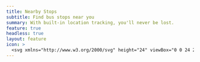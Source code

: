 ```yaml
---
title: Nearby Stops
subtitle: Find bus stops near you
summary: With built-in location tracking, you'll never be lost.
feature: true
headless: true
layout: feature
icon: >
  <svg xmlns="http://www.w3.org/2000/svg" height="24" viewBox="0 0 24 24" width="24" class="fill-current"><path d="M12 8c-2.21 0-4 1.79-4 4s1.79 4 4 4 4-1.79 4-4-1.79-4-4-4zm8.94 3c-.46-4.17-3.77-7.48-7.94-7.94V1h-2v2.06C6.83 3.52 3.52 6.83 3.06 11H1v2h2.06c.46 4.17 3.77 7.48 7.94 7.94V23h2v-2.06c4.17-.46 7.48-3.77 7.94-7.94H23v-2h-2.06zM12 19c-3.87 0-7-3.13-7-7s3.13-7 7-7 7 3.13 7 7-3.13 7-7 7z"/></svg>
---
```

